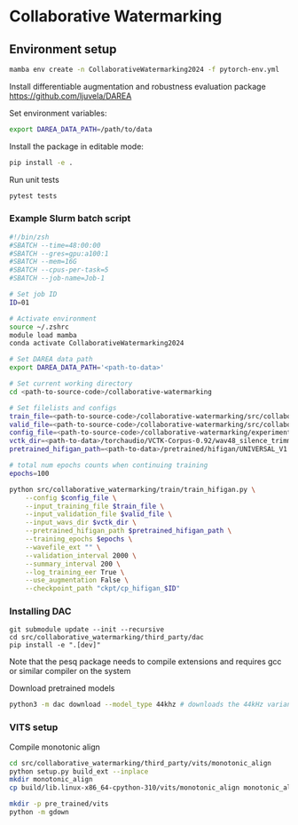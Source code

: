 # Collaborative Watermarking


## Environment setup

```bash
mamba env create -n CollaborativeWatermarking2024 -f pytorch-env.yml
```

Install differentiable augmentation and robustness evaluation package
https://github.com/ljuvela/DAREA

Set environment variables:

```bash
export DAREA_DATA_PATH=/path/to/data
```

Install the package in editable mode:
```bash
pip install -e .
```

Run unit tests
```bash
pytest tests
```


### Example Slurm batch script


```bash
#!/bin/zsh
#SBATCH --time=48:00:00
#SBATCH --gres=gpu:a100:1
#SBATCH --mem=16G
#SBATCH --cpus-per-task=5
#SBATCH --job-name=Job-1

# Set job ID
ID=01

# Activate environment
source ~/.zshrc
module load mamba
conda activate CollaborativeWatermarking2024

# Set DAREA data path
export DAREA_DATA_PATH='<path-to-data>'

# Set current working directory
cd <path-to-source-code>/collaborative-watermarking

# Set filelists and configs
train_file=<path-to-source-code>/collaborative-watermarking/src/collaborative_watermarking/filelists/vctk/vctk_filelist_mic2_train.txt
valid_file=<path-to-source-code>/collaborative-watermarking/src/collaborative_watermarking/filelists/vctk/vctk_filelist_mic2_val.txt
config_file=<path-to-source-code>/collaborative-watermarking/experiments/$ID/config_v1.json
vctk_dir=<path-to-data>/torchaudio/VCTK-Corpus-0.92/wav48_silence_trimmed
pretrained_hifigan_path=<path-to-data>/pretrained/hifigan/UNIVERSAL_V1

# total num epochs counts when continuing training
epochs=100

python src/collaborative_watermarking/train/train_hifigan.py \
    --config $config_file \
    --input_training_file $train_file \
    --input_validation_file $valid_file \
    --input_wavs_dir $vctk_dir \
    --pretrained_hifigan_path $pretrained_hifigan_path \
    --training_epochs $epochs \
    --wavefile_ext "" \
    --validation_interval 2000 \
    --summary_interval 200 \
    --log_training_eer True \
    --use_augmentation False \
    --checkpoint_path "ckpt/cp_hifigan_$ID"

```


### Installing DAC

```
git submodule update --init --recursive
cd src/collaborative_watermarking/third_party/dac
pip install -e ".[dev]"
```

Note that the pesq package needs to compile extensions and requires gcc or similar compiler on the system

Download pretrained models

```bash
python3 -m dac download --model_type 44khz # downloads the 44kHz variant
```

### VITS setup

Compile monotonic align
```bash
cd src/collaborative_watermarking/third_party/vits/monotonic_align
python setup.py build_ext --inplace
mkdir monotonic_align
cp build/lib.linux-x86_64-cpython-310/vits/monotonic_align monotonic_align

```


```bash
mkdir -p pre_trained/vits
python -m gdown 
```